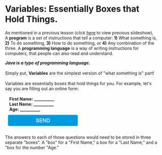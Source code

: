 <h1>Variables: Essentially Boxes that Hold Things.</h1>

As mentioned in a previous lesson (click <a href="https://docs.google.com/presentation/d/1gs1s35daJTko10G4WYKMvKptp0ZvZ7JUw2ZgdK1Gdqw/edit?usp=sharing">here</a> to view previous slideshow), A <b>program</b> is a set of instructions that tell a computer: <b>1)</b> What something is, <b>2)</b> To do something, <b>3)</b> How to do something, or <b>4)</b> Any combination of the three. A <b>programming language</b> is a way of writing instructions for computers, that people can also read and understand.

<b><i>Java is a type of programming language.</i></b>
<br><br>
Simply put, <b>Variables</b> are the simplest version of "what something is" part!
<br><br>
Variables are essentially boxes that hold things for you. For example, let's say you are filling out an online form:
<br><br>
<b>&emsp;First Name: __________ </b><br>
<b>&emsp;Last Name: __________ </b><br>
<b>&emsp;Age: __________ </b><br>
<img src="https://raw.githubusercontent.com/JDVila/MockLesson/master/send_button.png" alt="Submit Button" height="55" width="250">
<br><br>
The answers to each of those questions would need to be stored in three separate "boxes". A "box" for a "First Name," a box for a "Last Name," and a "box for the number "Age."
<br><br>


